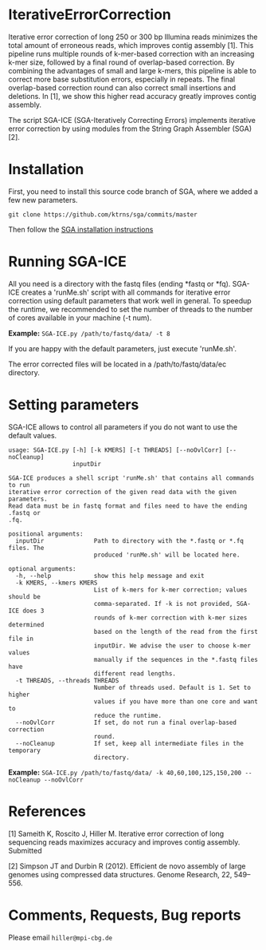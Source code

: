 # IterativeErrorCorrection

Iterative error correction of long 250 or 300 bp Illumina reads minimizes the total amount of erroneous reads, which improves contig assembly [1]. This pipeline runs multiple rounds of k-mer-based correction with an increasing k-mer size, followed by a final round of overlap-based correction. By combining the advantages of small and large k-mers, this pipeline is able to correct more base substitution errors, especially in repeats. The final overlap-based correction round can also correct small insertions and deletions. In [1], we show this higher read accuracy greatly improves contig assembly.

The script SGA-ICE (SGA-Iteratively Correcting Errors) implements iterative error correction by using modules from the String Graph Assembler (SGA) [2]. 

# Installation
First, you need to install this source code branch of SGA, where we added a few new parameters. 
 
 `git clone https://github.com/ktrns/sga/commits/master`

Then follow the [SGA installation instructions](https://github.com/jts/sga/tree/master/src#readme)

# Running SGA-ICE
All you need is a directory with the fastq files (ending *fastq or *fq). SGA-ICE creates a 'runMe.sh' script with all commands for iterative error correction using default parameters that work well in general. To speedup the runtime, we recommended to set the number of threads to the number of cores available in your machine (-t num). 

**Example:** 
  `SGA-ICE.py /path/to/fastq/data/ -t 8`

If you are happy with the default parameters, just execute 'runMe.sh'. 
 
The error corrected files will be located in a /path/to/fastq/data/ec directory.

# Setting parameters
SGA-ICE allows to control all parameters if you do not want to use the default values. 

```
usage: SGA-ICE.py [-h] [-k KMERS] [-t THREADS] [--noOvlCorr] [--noCleanup]
                  inputDir

SGA-ICE produces a shell script 'runMe.sh' that contains all commands to run
iterative error correction of the given read data with the given parameters.
Read data must be in fastq format and files need to have the ending .fastq or
.fq.

positional arguments:
  inputDir              Path to directory with the *.fastq or *.fq files. The
                        produced 'runMe.sh' will be located here.

optional arguments:
  -h, --help            show this help message and exit
  -k KMERS, --kmers KMERS
                        List of k-mers for k-mer correction; values should be
                        comma-separated. If -k is not provided, SGA-ICE does 3
                        rounds of k-mer correction with k-mer sizes determined
                        based on the length of the read from the first file in
                        inputDir. We advise the user to choose k-mer values
                        manually if the sequences in the *.fastq files have
                        different read lengths.
  -t THREADS, --threads THREADS
                        Number of threads used. Default is 1. Set to higher
                        values if you have more than one core and want to
                        reduce the runtime.
  --noOvlCorr           If set, do not run a final overlap-based correction
                        round.
  --noCleanup           If set, keep all intermediate files in the temporary
                        directory.
```

**Example:**
  `SGA-ICE.py /path/to/fastq/data/ -k 40,60,100,125,150,200 --noCleanup --noOvlCorr`



# References
[1] Sameith K, Roscito J, Hiller M. Iterative error correction of long sequencing reads maximizes accuracy and improves contig assembly. Submitted

[2] Simpson JT and Durbin R (2012). Efficient de novo assembly of large genomes using compressed data structures. Genome Research, 22, 549–556.


# Comments, Requests, Bug reports
Please email `hiller@mpi-cbg.de`
